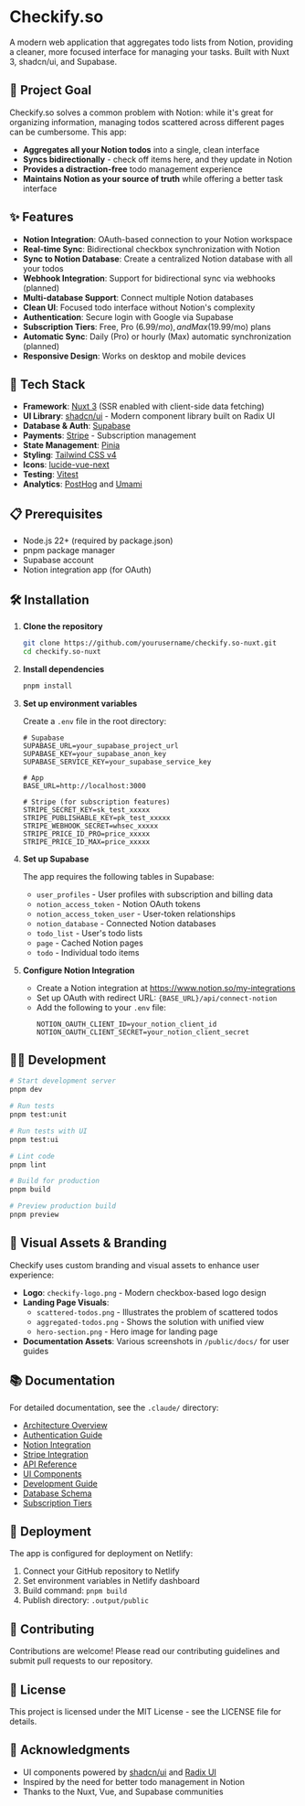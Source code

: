 # Checkify.so

A modern web application that aggregates todo lists from Notion, providing a cleaner, more focused interface for managing your tasks. Built with Nuxt 3, shadcn/ui, and Supabase.

## 🎯 Project Goal

Checkify.so solves a common problem with Notion: while it's great for organizing information, managing todos scattered across different pages can be cumbersome. This app:

- **Aggregates all your Notion todos** into a single, clean interface
- **Syncs bidirectionally** - check off items here, and they update in Notion
- **Provides a distraction-free** todo management experience
- **Maintains Notion as your source of truth** while offering a better task interface

## ✨ Features

- **Notion Integration**: OAuth-based connection to your Notion workspace
- **Real-time Sync**: Bidirectional checkbox synchronization with Notion
- **Sync to Notion Database**: Create a centralized Notion database with all your todos
- **Webhook Integration**: Support for bidirectional sync via webhooks (planned)
- **Multi-database Support**: Connect multiple Notion databases
- **Clean UI**: Focused todo interface without Notion's complexity
- **Authentication**: Secure login with Google via Supabase
- **Subscription Tiers**: Free, Pro ($6.99/mo), and Max ($19.99/mo) plans
- **Automatic Sync**: Daily (Pro) or hourly (Max) automatic synchronization (planned)
- **Responsive Design**: Works on desktop and mobile devices

## 🚀 Tech Stack

- **Framework**: [Nuxt 3](https://nuxt.com/) (SSR enabled with client-side data fetching)
- **UI Library**: [shadcn/ui](https://ui.shadcn.com/) - Modern component library built on Radix UI
- **Database & Auth**: [Supabase](https://supabase.com/)
- **Payments**: [Stripe](https://stripe.com/) - Subscription management
- **State Management**: [Pinia](https://pinia.vuejs.org/)
- **Styling**: [Tailwind CSS v4](https://tailwindcss.com/)
- **Icons**: [lucide-vue-next](https://lucide.dev/)
- **Testing**: [Vitest](https://vitest.dev/)
- **Analytics**: [PostHog](https://posthog.com/) and [Umami](https://umami.is/)

## 📋 Prerequisites

- Node.js 22+ (required by package.json)
- pnpm package manager
- Supabase account
- Notion integration app (for OAuth)

## 🛠️ Installation

1. **Clone the repository**
   ```bash
   git clone https://github.com/yourusername/checkify.so-nuxt.git
   cd checkify.so-nuxt
   ```

2. **Install dependencies**
   ```bash
   pnpm install
   ```

3. **Set up environment variables**
   
   Create a `.env` file in the root directory:
   ```env
   # Supabase
   SUPABASE_URL=your_supabase_project_url
   SUPABASE_KEY=your_supabase_anon_key
   SUPABASE_SERVICE_KEY=your_supabase_service_key
   
   # App
   BASE_URL=http://localhost:3000
   
   # Stripe (for subscription features)
   STRIPE_SECRET_KEY=sk_test_xxxxx
   STRIPE_PUBLISHABLE_KEY=pk_test_xxxxx
   STRIPE_WEBHOOK_SECRET=whsec_xxxxx
   STRIPE_PRICE_ID_PRO=price_xxxxx
   STRIPE_PRICE_ID_MAX=price_xxxxx
   ```

4. **Set up Supabase**
   
   The app requires the following tables in Supabase:
   - `user_profiles` - User profiles with subscription and billing data
   - `notion_access_token` - Notion OAuth tokens
   - `notion_access_token_user` - User-token relationships
   - `notion_database` - Connected Notion databases
   - `todo_list` - User's todo lists
   - `page` - Cached Notion pages
   - `todo` - Individual todo items

5. **Configure Notion Integration**
   
   - Create a Notion integration at https://www.notion.so/my-integrations
   - Set up OAuth with redirect URL: `{BASE_URL}/api/connect-notion`
   - Add the following to your `.env` file:
     ```env
     NOTION_OAUTH_CLIENT_ID=your_notion_client_id
     NOTION_OAUTH_CLIENT_SECRET=your_notion_client_secret
     ```

## 🏃‍♂️ Development

```bash
# Start development server
pnpm dev

# Run tests
pnpm test:unit

# Run tests with UI
pnpm test:ui

# Lint code
pnpm lint

# Build for production
pnpm build

# Preview production build
pnpm preview
```

## 🎨 Visual Assets & Branding

Checkify uses custom branding and visual assets to enhance user experience:

- **Logo**: `checkify-logo.png` - Modern checkbox-based logo design
- **Landing Page Visuals**:
  - `scattered-todos.png` - Illustrates the problem of scattered todos
  - `aggregated-todos.png` - Shows the solution with unified view
  - `hero-section.png` - Hero image for landing page
- **Documentation Assets**: Various screenshots in `/public/docs/` for user guides

## 📚 Documentation

For detailed documentation, see the `.claude/` directory:

- [Architecture Overview](.claude/technical/architecture.md)
- [Authentication Guide](.claude/getting-started/authentication.md)
- [Notion Integration](.claude/features/notion-integration.md)
- [Stripe Integration](.claude/features/stripe-integration.md)
- [API Reference](.claude/technical/api-reference.md)
- [UI Components](.claude/technical/ui-components.md)
- [Development Guide](.claude/getting-started/development.md)
- [Database Schema](.claude/technical/database-schema.md)
- [Subscription Tiers](.claude/features/subscription-tiers.md)

## 🚢 Deployment

The app is configured for deployment on Netlify:

1. Connect your GitHub repository to Netlify
2. Set environment variables in Netlify dashboard
3. Build command: `pnpm build`
4. Publish directory: `.output/public`

## 🤝 Contributing

Contributions are welcome! Please read our contributing guidelines and submit pull requests to our repository.

## 📄 License

This project is licensed under the MIT License - see the LICENSE file for details.


## 🙏 Acknowledgments

- UI components powered by [shadcn/ui](https://ui.shadcn.com/) and [Radix UI](https://www.radix-ui.com/)
- Inspired by the need for better todo management in Notion
- Thanks to the Nuxt, Vue, and Supabase communities